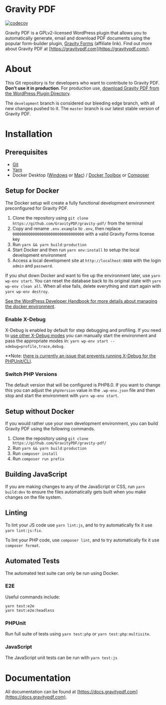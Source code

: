 Gravity PDF
==========================

[![codecov](https://codecov.io/gh/GravityPDF/gravity-pdf/branch/development/graph/badge.svg)](https://codecov.io/gh/GravityPDF/gravity-pdf)

Gravity PDF is a GPLv2-licensed WordPress plugin that allows you to automatically generate, email and download PDF documents using the popular form-builder plugin, [Gravity Forms](https://rocketgenius.pxf.io/c/1211356/445235/7938) (affiliate link). Find out more about Gravity PDF at [https://gravitypdf.com](https://gravitypdf.com/).

# About

This Git repository is for developers who want to contribute to Gravity PDF. **Don't use it in production**. For production use, [download Gravity PDF from the WordPress Plugin Directory](https://wordpress.org/plugins/gravity-forms-pdf-extended/).

The `development` branch is considered our bleeding edge branch, with all new changes pushed to it. The `master` branch is our latest stable version of Gravity PDF.

# Installation

## Prerequisites

* [Git](https://git-scm.com/)
* [Yarn](https://yarnpkg.com/en/docs/install)
* Docker Desktop ([Windows](https://docs.docker.com/docker-for-windows/install/) or [Mac](https://docs.docker.com/docker-for-mac/install/)) / [Docker Toolbox](https://docs.docker.com/toolbox/) or [Composer](https://getcomposer.org/)

## Setup for Docker 

The Docker setup will create a fully functional development environment preconfigured for Gravity PDF. 

1. Clone the repository using `git clone https://github.com/GravityPDF/gravity-pdf/` from the terminal
2. Copy and rename `.env.example` to `.env`, then replace `00000000000000000000000000000000` with a valid Gravity Forms license key 
3. Run `yarn && yarn build:production`
4. Start Docker and then run `yarn env:install` to setup the local development environment
5. Access a local development site at `http://localhost:8888` with the login `admin` and `password`.

If you shut down Docker and want to fire up the environment later, use `yarn wp-env start`. You can reset the database back to its original state with `yarn wp-env clean all`. When all else fails, delete everything and start again with `yarn wp-env destroy`.

[See the WordPress Developer Handbook for more details about managing the docker environment](https://developer.wordpress.org/block-editor/reference-guides/packages/packages-env/#wp-env-run-container-command).

### Enable X-Debug

X-Debug is enabled by default for step debugging and profiling. If you need to [use other X-Debug modes](https://xdebug.org/docs/all_settings#mode) you can manually start the environment and pass the appropriate modes in: `yarn wp-env start --xdebug=profile,trace,debug`.

**Note: [there is currently an issue that prevents running X-Debug for the PHPUnit/CLI](https://github.com/WordPress/gutenberg/issues/42286).

### Switch PHP Versions

The default version that will be configured is PHP8.0. If you want to change this you can adjust the `phpVersion` value in the `.wp-env.json` file and then stop and start the environment with `yarn wp-env start`.

## Setup without Docker

If you would rather use your own development environment, you can build Gravity PDF using the following commands. 

1. Clone the repository using `git clone https://github.com/GravityPDF/gravity-pdf/`
1. Run `yarn && yarn build:production`
1. Run `composer install`
1. Run `composer run prefix`

## Building JavaScript

If you are making changes to any of the JavaScript or CSS, run `yarn build:dev` to ensure the files automatically gets built when you make changes on the file system.

## Linting

To lint your JS code use `yarn lint:js`, and to try automatically fix it use `yarn lint:js:fix`.

To lint your PHP code, use `composer lint`, and to try automatically fix it use `composer format`.

## Automated Tests

The automated test suite can only be run using Docker. 

### E2E

Useful commands include:

```
yarn test:e2e
yarn test:e2e:headless
```

### PHPUnit

Run full suite of tests using `yarn test:php` or `yarn test:php:multisite`.

### JavaScript

The JavaScript unit tests can be run with `yarn test:js`

# Documentation

All documentation can be found at [https://docs.gravitypdf.com](https://docs.gravitypdf.com).
